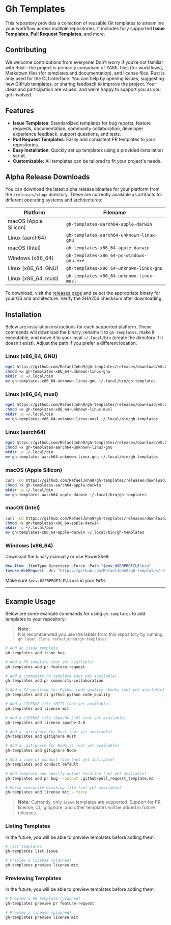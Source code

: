 # Gh Templates

This repository provides a collection of reusable Git templates to streamline your workflow across multiple repositories. It includes fully supported **Issue Templates**, **Pull Request Templates**, and more.

## Contributing

We welcome contributions from everyone! Don’t worry if you’re not familiar with Rust—the project is primarily composed of YAML files (for workflows), Markdown files (for templates and documentation), and license files. Rust is only used for the CLI interface. You can help by opening issues, suggesting new GitHub templates, or sharing feedback to improve the project. Your ideas and participation are valued, and we’re happy to support you as you get involved.

## Features

- **Issue Templates**: Standardized templates for bug reports, feature requests, documentation, community collaboration, developer experience feedback, support questions, and tests.
- **Pull Request Templates**: Easily add consistent PR templates to your repositories.
- **Easy Installation**: Quickly set up templates using a provided installation script.
- **Customizable**: All templates can be tailored to fit your project's needs.

## Alpha Release Downloads

You can download the latest alpha release binaries for your platform from the `/releases/<tag>` directory. These are currently available as artifacts for different operating systems and architectures:

| Platform                          | Filename                                    |
|------------------------------------|---------------------------------------------|
| macOS (Apple Silicon)              | `gh-templates-aarch64-apple-darwin`        |
| Linux (aarch64)                    | `gh-templates-aarch64-unknown-linux-gnu`   |
| macOS (Intel)                      | `gh-templates-x86_64-apple-darwin`         |
| Windows (x86_64)                   | `gh-templates-x86_64-pc-windows-gnu.exe`   |
| Linux (x86_64, GNU)                | `gh-templates-x86_64-unknown-linux-gnu`    |
| Linux (x86_64, musl)               | `gh-templates-x86_64-unknown-linux-musl`   |

To download, visit the [releases page](https://github.com/rafaeljohn9/gh-templates/releases) and select the appropriate binary for your OS and architecture. Verify the SHA256 checksum after downloading.

## Installation

Below are installation instructions for each supported platform. These commands will download the binary, rename it to `gh-templates`, make it executable, and move it to your local `~/.local/bin` (create the directory if it doesn't exist). Adjust the path if you prefer a different location.

### Linux (x86_64, GNU)

```sh
wget https://github.com/RafaelJohn9/gh-templates/releases/download/v0.0.54/gh-templates-x86_64-unknown-linux-gnu
chmod +x gh-templates-x86_64-unknown-linux-gnu
mkdir -p ~/.local/bin
mv gh-templates-x86_64-unknown-linux-gnu ~/.local/bin/gh-templates
```

### Linux (x86_64, musl)

```sh
wget https://github.com/RafaelJohn9/gh-templates/releases/download/v0.0.54/gh-templates-x86_64-unknown-linux-musl
chmod +x gh-templates-x86_64-unknown-linux-musl
mkdir -p ~/.local/bin
mv gh-templates-x86_64-unknown-linux-musl ~/.local/bin/gh-templates
```

### Linux (aarch64)

```sh
wget https://github.com/RafaelJohn9/gh-templates/releases/download/v0.0.54/gh-templates-aarch64-unknown-linux-gnu
chmod +x gh-templates-aarch64-unknown-linux-gnu
mkdir -p ~/.local/bin
mv gh-templates-aarch64-unknown-linux-gnu ~/.local/bin/gh-templates
```

### macOS (Apple Silicon)

```sh
curl -LO https://github.com/RafaelJohn9/gh-templates/releases/download/v0.0.54/gh-templates-aarch64-apple-darwin
chmod +x gh-templates-aarch64-apple-darwin
mkdir -p ~/.local/bin
mv gh-templates-aarch64-apple-darwin ~/.local/bin/gh-templates
```

### macOS (Intel)

```sh
curl -LO https://github.com/RafaelJohn9/gh-templates/releases/download/v0.0.54/gh-templates-x86_64-apple-darwin
chmod +x gh-templates-x86_64-apple-darwin
mkdir -p ~/.local/bin
mv gh-templates-x86_64-apple-darwin ~/.local/bin/gh-templates
```

### Windows (x86_64)

Download the binary manually or use PowerShell:

```powershell
New-Item -ItemType Directory -Force -Path "$env:USERPROFILE\bin"
Invoke-WebRequest -Uri "https://github.com/RafaelJohn9/gh-templates/releases/download/v0.0.54/gh-templates-x86_64-pc-windows-gnu.exe" -OutFile "$env:USERPROFILE\bin\gh-templates.exe"
```

Make sure `$env:USERPROFILE\bin` is in your `PATH`.

---

## Example Usage

Below are some example commands for using `gh-templates` to add templates to your repository:

> **Note:**  
> It is recommended you use the labels from this repository by running:  
> `gh label clone rafaeljohn9/gh-templates`

```sh
# Add an issue template
gh-templates add issue bug

# Add a PR template (not yet available)
gh-templates add pr feature-request

# Add a community PR template (not yet available)
gh-templates add pr community-collaboration

# Add a CI workflow for Python code quality checks (not yet available)
gh-templates add ci github python code_quality

# Add a LICENSE file (MIT) (not yet available)
gh-templates add license mit

# Add a LICENSE file (Apache 2.0) (not yet available)
gh-templates add license apache-2.0

# Add a .gitignore for Rust (not yet available)
gh-templates add gitignore Rust

# Add a .gitignore for Node.js (not yet available)
gh-templates add gitignore Node

# Add a code of conduct file (not yet available)
gh-templates add conduct default

# Add template and specify output location (not yet available)
gh-templates add pr bug --output .github/pull_request_template.md

# Force overwrite existing file (not yet available)
gh-templates add license mit --force
```

> **Note:** Currently, only `issue` templates are supported. Support for PR, license, CI, .gitignore, and other templates will be added in future releases.

### Listing Templates

In the future, you will be able to preview templates before adding them:

```sh
# list templates
gh-templates list issue 

# Preview a license (planned)
gh-templates preview license mit
```

### Previewing Templates

In the future, you will be able to preview templates before adding them:

```sh
# Preview a PR template (planned)
gh-templates preview pr feature-request

# Preview a license (planned)
gh-templates preview license mit
```
